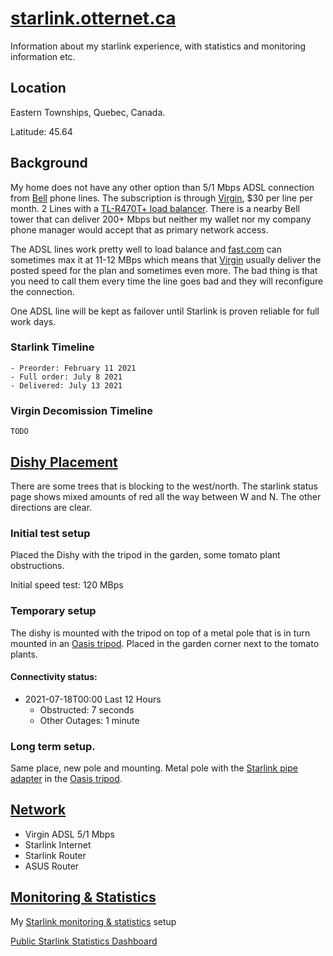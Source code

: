 # [starlink.otternet.ca](http://starlink.otternet.ca)
Information about my starlink experience, with statistics and monitoring information etc.

## Location
Eastern Townships, Quebec, Canada.

Latitude: 45.64

## Background

My home does not have any other option than 5/1 Mbps ADSL connection from [Bell](http://www.bell.ca) phone lines. The subscription is through [Virgin](https://www.virginmobile.ca/en/home/index.html), $30 per line per month. 2 Lines with a [TL-R470T+ load balancer](https://www.tp-link.com/us/business-networking/load-balance-router/tl-r470t+/). There is a nearby Bell tower that can deliver 200+ Mbps but neither my wallet nor my company phone manager would accept that as primary network access.

The ADSL lines work pretty well to load balance and [fast.com](http://fast.com) can sometimes max it at 11-12 MBps which means that [Virgin](https://www.virginmobile.ca/en/home/index.html) usually deliver the posted speed for the plan and sometimes even more. The bad thing is that you need to call them every time the line goes bad and they will reconfigure the connection.

One ADSL line will be kept as failover until Starlink is proven reliable for full work days.

### Starlink Timeline
```
- Preorder: February 11 2021
- Full order: July 8 2021
- Delivered: July 13 2021
```
### Virgin Decomission Timeline
```
TODO 
```

## [Dishy Placement](./placement/)

There are some trees that is blocking to the west/north. The starlink status page shows mixed amounts of red all the way between W and N. The other directions are clear.

### Initial test setup

Placed the Dishy with the tripod in the garden, some tomato plant obstructions. 

Initial speed test: 120 MBps

### Temporary setup

The dishy is mounted with the tripod on top of a metal pole that is in turn mounted in an [Oasis tripod](http://www.satelliteoasis.com/2-in-od-satellite-dish-tripod-for-directv-slimline-hd-dish/). Placed in the garden corner next to the tomato plants.

#### Connectivity status:
- 2021-07-18T00:00 Last 12 Hours
    * Obstructed: 7 seconds
    * Other Outages: 1 minute


### Long term setup.

Same place, new pole and mounting. Metal pole with the [Starlink pipe adapter](https://shop.starlink.com/products/ca-consumer-mount-pipeadapter-grey) in the [Oasis tripod](http://www.satelliteoasis.com/2-in-od-satellite-dish-tripod-for-directv-slimline-hd-dish/).

## [Network](./network)
- Virgin ADSL 5/1 Mbps
- Starlink Internet
- Starlink Router
- ASUS Router

## [Monitoring & Statistics](./network/statistics)
My [Starlink monitoring & statistics](./network/statistics) setup

[Public Starlink Statistics Dashboard](https://grafana.otternet.ca/d/ymkHwLaMz/)
